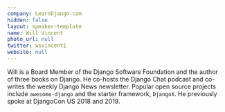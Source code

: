 ```yaml
---
company: LearnDjango.com
hidden: false
layout: speaker-template
name: Will Vincent
photo_url: null
twitter: wsvincent1
website: null
---
```


Will is a Board Member of the Django Software Foundation and the author of three books on Django. He co-hosts the Django Chat podcast and co-writes the weekly Django News newsletter. Popular open source projects include `awesome-django` and the starter framework, `DjangoX`. He previously spoke at DjangoCon US 2018 and 2019.
